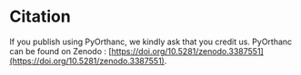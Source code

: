 # Citation
If you publish using PyOrthanc, we kindly ask that you credit us. PyOrthanc can be found on Zenodo :
[https://doi.org/10.5281/zenodo.3387551](https://doi.org/10.5281/zenodo.3387551).